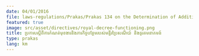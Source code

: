 ```yaml
---
date: 04/01/2016
file: laws-regulations/Prakas/Prakas 134 on the Determination of Additional Functions and Duties of the Department of Post and Telecommunications.pdf
featured: true
image: src/asset/directives/royal-decree-functioning.png
title: ប្រកាសស្តីពីការកំណត់មុខងារនិងភារកិច្ចបន្ថែមរបស់មន្ទីរប្រៃសណីយ៍ និងទូរគមនាគមន៍
type: prakas
lang: km
---
```

